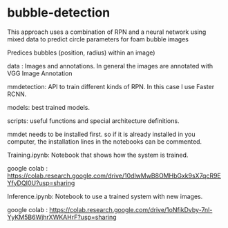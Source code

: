 # bubble-detection

This approach uses a combination of RPN and a neural network using mixed data to predict circle parameters for foam bubble images  

Predices bubbles (position, radius) within an image)

data : Images and annotations. In general the images are annotated with VGG Image Annotation

mmdetection: API to train different kinds of RPN. In this case I use Faster RCNN.

models: best trained models.

scripts: useful functions and special architecture definitions.

mmdet needs to be installed first. so if it is already installed in you computer, the installation lines in the notebooks can be commented.

Training.ipynb: Notebook that shows how the system is trained.

  google colab : https://colab.research.google.com/drive/10dlwMwB8OMHbGxk9sX7qcR9EYfyDQI0U?usp=sharing
  
  
Inference.ipynb: Notebook to use a trained system with new images.

  google colab : https://colab.research.google.com/drive/1oNfikDvby-7nl-YyKM5B6WjhrXWKAHrF?usp=sharing
  
